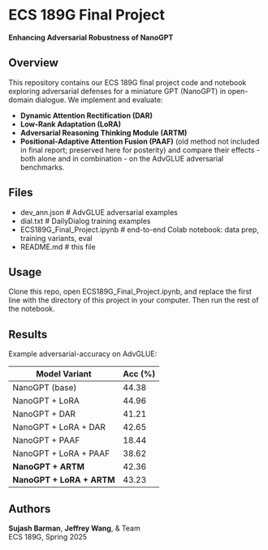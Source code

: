 # ECS 189G Final Project  
**Enhancing Adversarial Robustness of NanoGPT**

## Overview
This repository contains our ECS 189G final project code and notebook exploring adversarial defenses for a miniature GPT (NanoGPT) in open-domain dialogue. We implement and evaluate:
- **Dynamic Attention Rectification (DAR)**
- **Low-Rank Adaptation (LoRA)**
- **Adversarial Reasoning Thinking Module (ARTM)**
- **Positional-Adaptive Attention Fusion (PAAF)** (old method not included in final report; preserved here for posterity)
and compare their effects - both alone and in combination - on the AdvGLUE adversarial benchmarks.

## Files
- dev_ann.json                   # AdvGLUE adversarial examples
- dial.txt                       # DailyDialog training examples
- ECS189G_Final_Project.ipynb    # end-to-end Colab notebook: data prep, training variants, eval
- README.md                      # this file

## Usage
Clone this repo, open ECS189G_Final_Project.ipynb, and replace the first line with the directory of this project in your computer. Then run the rest of the notebook.

## Results
Example adversarial-accuracy on AdvGLUE:

| Model Variant            | Acc (%) |
| ------------------------ | ------- |
| NanoGPT (base)           | 44.38   |
| NanoGPT + LoRA           | 44.96   |
| NanoGPT + DAR            | 41.21   |
| NanoGPT + LoRA + DAR     | 42.65   |
| NanoGPT + PAAF           | 18.44   |
| NanoGPT + LoRA + PAAF    | 38.62   |
| **NanoGPT + ARTM**       | 42.36   |
| **NanoGPT + LoRA + ARTM**| 43.23   |

## Authors
**Sujash Barman**, **Jeffrey Wang**, & Team  
ECS 189G, Spring 2025